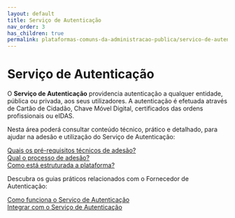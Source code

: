 ```yaml
---
layout: default
title: Serviço de Autenticação
nav_order: 3
has_children: true
permalink: plataformas-comuns-da-administracao-publica/servico-de-autenticacao
---
```




# Serviço de Autenticação

O **Serviço de Autenticação** providencia autenticação a qualquer entidade, pública ou privada, aos seus utilizadores. A autenticação é efetuada através de Cartão de Cidadão, Chave Móvel Digital, certificados das ordens profissionais ou eIDAS.

Nesta área poderá consultar conteúdo técnico, prático e detalhado, para ajudar na adesão e utilização do Serviço de Autenticação:

 <a href="../../plataformas-comuns-da-administracao-publica/servico-de-autenticacao/quais-os-pre-requisitos-tecnicos-de-adesao.html" class="button">Quais os pré-requisitos técnicos de adesão?</a><br>
<a href="../../plataformas-comuns-da-administracao-publica/servico-de-autenticacao/qual-o-processo-de-adesao.html" class="button">Qual o processo de adesão?</a><br>
<a href="../../plataformas-comuns-da-administracao-publica/servico-de-autenticacao/como-esta-estruturada-a-plataforma.html" class="button">Como está estruturada a plataforma?</a><br>

  Descubra os guias práticos relacionados com o Fornecedor de Autenticação:

  <a href="../../guias-praticos/como-funciona-o-servico-de-autenticacao/" class="button">Como funciona o Serviço de Autenticação</a><br>
  <a href="../../guias-praticos/integrar-com-o-servico-de-autenticacao/" class="button">Integrar com o Serviço de Autenticação</a>
